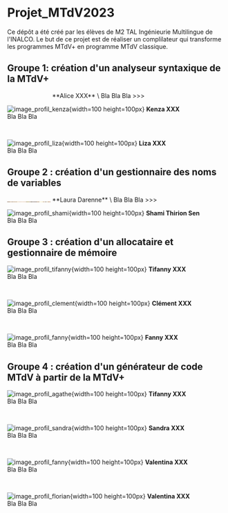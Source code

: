 # Projet_MTdV2023

Ce dépôt a été créé par les élèves de M2 TAL Ingénieurie Multilingue de l'INALCO. Le but de ce projet est de réaliser un complilateur qui transforme les programmes MTdV+ en programme MTdV classique.

## Groupe 1: création d'un analyseur syntaxique de la MTdV+

>>>
<img src="images/alice.jpg" width="100" height="1OO">
**Alice XXX** \
Bla Bla Bla
>>>

<br>

>>>
![image_profil_kenza](images/kenza.jpg){width=100 height=100px}
**Kenza XXX** \
Bla Bla Bla
>>> 

<br>

>>>
![image_profil_liza](images/liza.jpg){width=100 height=100px}
**Liza XXX** \
Bla Bla Bla
>>> 

## Groupe 2 : création d'un gestionnaire des noms de variables

>>>
<img src="images/laura.jpg" width="100" height="1OO">
**Laura Darenne** \
Bla Bla Bla
>>>

<br>

>>>
![image_profil_shami](images/shami.jpg){width=100 height=100px}
**Shami Thirion Sen** \
Bla Bla Bla
>>> 

## Groupe 3 : création d'un allocataire et gestionnaire de mémoire

>>>
![image_profil_tifanny](images/tifanny.jpg){width=100 height=100px}
**Tifanny XXX** \
Bla Bla Bla
>>>

<br>

>>>
![image_profil_clement](images/clement.jpg){width=100 height=100px}
**Clément XXX** \
Bla Bla Bla
>>> 

<br>

>>>
![image_profil_fanny](images/fanny.jpg){width=100 height=100px}
**Fanny XXX** \
Bla Bla Bla
>>> 

## Groupe 4 : création d'un générateur de code MTdV à partir de la MTdV+

>>>
![image_profil_agathe](images/agathe.jpg){width=100 height=100px}
**Tifanny XXX** \
Bla Bla Bla
>>>

<br>

>>>
![image_profil_sandra](images/sandra.jpg){width=100 height=100px}
**Sandra XXX** \
Bla Bla Bla
>>> 

<br>

>>>
![image_profil_fanny](images/valentina.jpg){width=100 height=100px}
**Valentina XXX** \
Bla Bla Bla
>>>

<br>

>>>
![image_profil_florian](images/florian.jpg){width=100 height=100px}
**Valentina XXX** \
Bla Bla Bla
>>> 